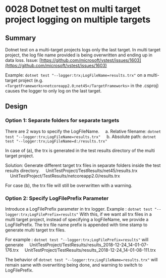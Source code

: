 # 0028 Dotnet test on multi target project logging on multiple targets

## Summary
Dotnet test on a multi-target projects logs only the last target. In multi target project, the log file name provided is being overwritten and ending up in data loss. Issue: [https://github.com/microsoft/vstest/issues/1603](https://github.com/microsoft/vstest/issues/1603)

Example: `dotnet test "--logger:trx;LogFileName=results.trx"` on a multi-target project (e.g. `<TargetFrameworks>netcoreapp2.0;net45</TargetFrameworks>` in the .csproj) causes the logger to only log on the last target.

## Design

### Option 1: Separate folders for separate targets

There are 2 ways to specify the LogFileName.
&nbsp;&nbsp;&nbsp;&nbsp;a. Relative filename: `dotnet test "--logger:trx;LogFileName=results.trx"`
&nbsp;&nbsp;&nbsp;&nbsp;b. Absolute path: `dotnet test "--logger:trx;LogFileName=d:/results.trx"`

In case of (a), the trx is generated in the test results directory of the multi target project.

Solution: Generate different target trx files in separate folders inside the test results directory.
&nbsp;&nbsp;&nbsp;&nbsp;UnitTestProject/TestResults/net45/results.trx
&nbsp;&nbsp;&nbsp;&nbsp;UnitTestProject/TestResults/netcoreapp2.0/results.trx

For case (b), the trx file will still be overwritten with a warning.

### Option 2: Specify LogFilePrefix Parameter

Introduce a LogFilePrefix parameter in trx logger. Example : `dotnet test "--logger:trx;LogFilePrefix=results"`
With this, if we want all trx files in a multi target project, instead of specifying a logFileName, we provide a LogFilePrefix.
The trx file name prefix is appended with time stamp to generate multi target trx files.

For example : `dotnet test "--logger:trx;LogFilePrefix=results"` will generate
&nbsp;&nbsp;&nbsp;&nbsp;UnitTestProject/TestResults/results_2018-12-24_14-01-07-176.trx
&nbsp;&nbsp;&nbsp;&nbsp;UnitTestProject/TestResults/results_2018-12-24_14-01-08-111.trx

The behavior of  `dotnet test "--logger:trx;LogFileName=results.trx"` will remain same with overwriting being done, and warning to switch to LogFilePrefix.